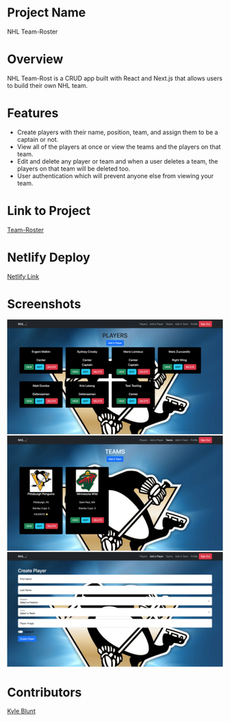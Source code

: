 # Project Name
NHL Team-Roster

# Overview
NHL Team-Rost is a CRUD app built with React and Next.js that allows users to build their own NHL team.

# Features

- Create players with their name, position, team, and assign them to be a captain or not.
- View all of the players at once or view the teams and the players on that team.
- Edit and delete any player or team and when a user deletes a team, the players on that team will be deleted too.
- User authentication which will prevent anyone else from viewing your team.

# Link to Project
[Team-Roster](https://github.com/Oktiv20/INDIVIDUAL-ASSIGNMENT-Team-Roster)

# Netlify Deploy
[Netlify Link](https://team-roster-kb.netlify.app/)

# Screenshots
![Home Page](https://github.com/Oktiv20/INDIVIDUAL-ASSIGNMENT-Team-Roster/blob/f5a7fc954696a815cb14f73dfda9a61fb9b225ac/image/Players%20View.png)
![Teams View](https://github.com/Oktiv20/INDIVIDUAL-ASSIGNMENT-Team-Roster/blob/f5a7fc954696a815cb14f73dfda9a61fb9b225ac/image/Teams%20View.png)
![Create Player](https://github.com/Oktiv20/INDIVIDUAL-ASSIGNMENT-Team-Roster/blob/f5a7fc954696a815cb14f73dfda9a61fb9b225ac/image/Create%20Player%20Form.png)

# Contributors

[Kyle Blunt](https://github.com/Oktiv20/INDIVIDUAL-ASSIGNMENT-Team-Roster)
